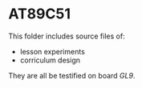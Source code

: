 # AT89C51

This folder includes source files of: 

- lesson experiments
- corriculum design

They are all be testified on board *GL9*.